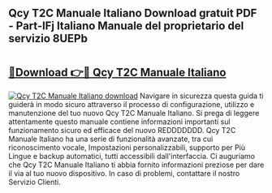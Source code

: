 ## Qcy T2C Manuale Italiano Download gratuit PDF - Part-lFj Italiano Manuale del proprietario del servizio 8UEPb

# <h2><a href="http://dfgi2fw.blite.top/?on=Qcy+T2C+Manuale+Italiano">🔗Download 👉🔴 Qcy T2C Manuale Italiano</a></h2>

[![Qcy T2C Manuale Italiano download](https://i.imgur.com/lujVjoI.png)](http://dfgi2fw.blite.top/?on=Qcy+T2C+Manuale+Italiano)
Navigare in sicurezza questa guida ti guiderà in modo sicuro attraverso il processo di configurazione, utilizzo e manutenzione del tuo nuovo Qcy T2C Manuale Italiano. Si prega di leggere attentamente questo manuale contiene informazioni importanti sul funzionamento sicuro ed efficace del nuovo REDDDDDDD. Qcy T2C Manuale Italiano ha una serie di funzionalità avanzate, tra cui riconoscimento vocale, Impostazioni personalizzabili, supporto per Più Lingue e backup automatici, tutti accessibili dall'interfaccia. Ci auguriamo che Qcy T2C Manuale Italiano ti abbia fornito informazioni preziose per dare il via al tuo nuovo dispositivo. In caso di problemi, contattare il nostro Servizio Clienti.
